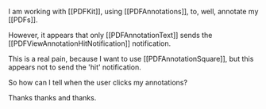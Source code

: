 

I am working with [[PDFKit]], using [[PDFAnnotations]], to, well, annotate my [[PDFs]].

However, it appears that only [[PDFAnnotationText]] sends the [[PDFViewAnnotationHitNotification]] notification.

This is a real pain, because I want to use [[PDFAnnotationSquare]], but this appears not to send the 'hit' notification. 

So how can I tell when the user clicks my annotations?

Thanks thanks and thanks.